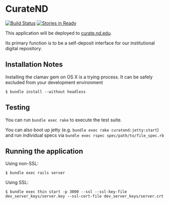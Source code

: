 # CurateND
[![Build Status](https://travis-ci.org/ndlib/curate_nd.svg?branch=master)](https://travis-ci.org/ndlib/curate_nd)
[![Stories in Ready](https://badge.waffle.io/ndlib/curate_nd.png?label=ready&title=Ready)](https://waffle.io/ndlib/curate_nd)

This application will be deployed to [curate.nd.edu](http://curate.nd.edu).

Its primary function is to be a self-deposit interface for our institutional digital repository.

## Installation Notes

Installing the clamav gem on OS X is a trying process. It can be safely excluded
from your development environment

```console
$ bundle install --without headless
```

## Testing

You can run `bundle exec rake` to execute the test suite.

You can also boot up jetty (e.g. `bundle exec rake curatend:jetty:start`) and run individual specs via `bundle exec rspec spec/path/to/file_spec.rb`

## Running the application

Using non-SSL:

```console
$ bundle exec rails server
```

Using SSL:

```console
$ bundle exec thin start -p 3000 --ssl --ssl-key-file dev_server_keys/server.key --ssl-cert-file dev_server_keys/server.crt
```
